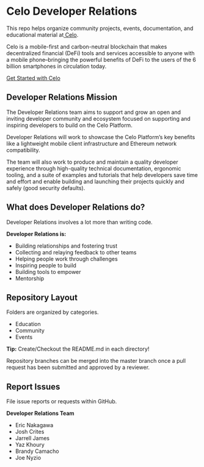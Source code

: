 # Celo Developer Relations 

This repo helps organize community projects, events, documentation, and educational material at[ Celo](https://celo.org/).

Celo is a mobile-first and carbon-neutral blockchain that makes decentralized financial (DeFi) tools and services accessible to anyone with a mobile phone–bringing the powerful benefits of DeFi to the users of the 6 billion smartphones in circulation today.

[Get Started with Celo](./getting-started.md)

## Developer Relations Mission

The Developer Relations team aims to support and grow an open and inviting developer community and ecosystem focused on supporting and inspiring developers to build on the Celo Platform.

Developer Relations will work to showcase the Celo Platform’s key benefits like a lightweight mobile client infrastructure and Ethereum network compatibility.

The team will also work to produce and maintain a quality developer experience through high-quality technical documentation, ergonomic tooling, and a suite of examples and tutorials that help developers save time and effort and enable building and launching their projects quickly and safely (good security defaults).

## What does Developer Relations do?

Developer Relations involves a lot more than writing code.

**Developer Relations is:**

* Building relationships and fostering trust
* Collecting and relaying feedback to other teams
* Helping people work through challenges
* Inspiring people to build
* Building tools to empower
* Mentorship

## Repository Layout

Folders are organized by categories.

* Education
* Community
* Events

**Tip:** Create/Checkout the README.md in each directory!

Repository branches can be merged into the master branch once a pull request has been submitted and approved by a reviewer.
‌
## Report Issues

‌File issue reports or requests within GitHub.

‌**Developer Relations Team**

* Eric Nakagawa
* Josh Crites
* Jarrell James
* Yaz Khoury
* Brandy Camacho
* Joe Nyzio

